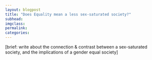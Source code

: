 ```yaml
---
layout: blogpost
title: "Does Equality mean a less sex-saturated society?"
subhead:
imgclass:
permalink:
categories:
---
```


[brief: write about the connection & contrast between a sex-saturated society, and the implications of a gender equal society]